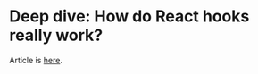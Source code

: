 # Deep dive: How do React hooks really work?

Article is [here](https://www.netlify.com/blog/2019/03/11/deep-dive-how-do-react-hooks-really-work/).
